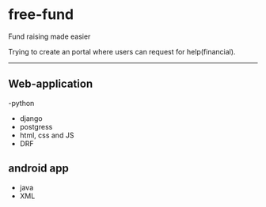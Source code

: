 # free-fund
Fund raising made easier


Trying to create an portal where users can request for help(financial).

---
## Web-application
  -python
  - django
  - postgress
  - html, css and JS
  - DRF

## android app
  - java
  - XML
 
